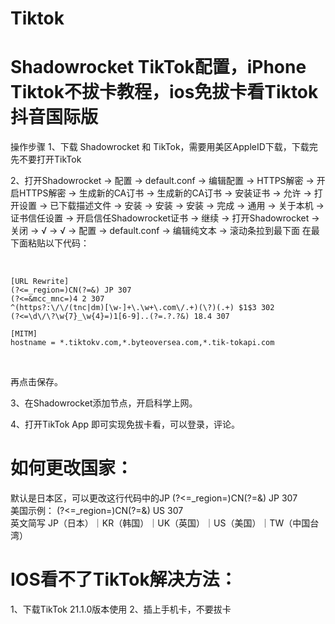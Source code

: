 # Tiktok
# Shadowrocket TikTok配置，iPhone Tiktok不拔卡教程，ios免拔卡看Tiktok抖音国际版

操作步骤
1、下载 Shadowrocket 和 TikTok，需要用美区AppleID下载，下载完先不要打开TikTok

2、打开Shadowrocket → 配置 → default.conf → 编辑配置 → HTTPS解密 → 开启HTTPS解密 → 生成新的CA订书 → 生成新的CA订书 → 安装证书 → 允许 → 打开设置 → 已下载描述文件 → 安装 → 安装 → 安装 → 完成 → 通用 → 关于本机 → 证书信任设置 → 开启信任Shadowrocket证书 → 继续 → 打开Shadowrocket → 关闭 → √ → √ → 配置 → default.conf → 编辑纯文本 → 滚动条拉到最下面
在最下面粘贴以下代码：

&nbsp;

```
[URL Rewrite]
(?<=_region=)CN(?=&) JP 307
(?<=&mcc_mnc=)4 2 307
^(https?:\/\/(tnc|dm)[\w-]+\.\w+\.com\/.+)(\?)(.+) $1$3 302
(?<=\d\/\?\w{7}_\w{4}=)1[6-9]..(?=.?.?&) 18.4 307

[MITM]
hostname = *.tiktokv.com,*.byteoversea.com,*.tik-tokapi.com
```
&nbsp;

再点击保存。

3、在Shadowrocket添加节点，开启科学上网。

4、打开TikTok App 即可实现免拔卡看，可以登录，评论。

# 如何更改国家：
默认是日本区，可以更改这行代码中的JP (?<=_region=)CN(?=&) JP 307  
美国示例： (?<=_region=)CN(?=&) US 307  
英文简写 JP（日本）｜KR（韩国）｜UK（英国）｜US（美国）｜TW（中国台湾）  

# IOS看不了TikTok解决方法：
1、下载TikTok 21.1.0版本使用
2、插上手机卡，不要拔卡
